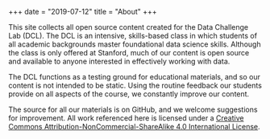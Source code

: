 +++
date = "2019-07-12"
title = "About"
+++

This site collects all open source content created for the Data Challenge Lab (DCL). The DCL is an intensive, skills-based class in which students of all academic backgrounds master foundational data science skills. Although the class is only offered at Stanford, much of our content is open source and available to anyone interested in effectively
working with data.

The DCL functions as a testing ground for educational materials, and so our content
is not intended to be static. Using the routine feedback our students provide on all aspects of the course, we constantly improve our content. 

The source for all our materials is on GitHub, and we welcome suggestions for improvement. 
All work referenced here is licensed under a [Creative Commons Attribution-NonCommercial-ShareAlike 4.0 International License](https://creativecommons.org/licenses/by-nc-sa/4.0/).


